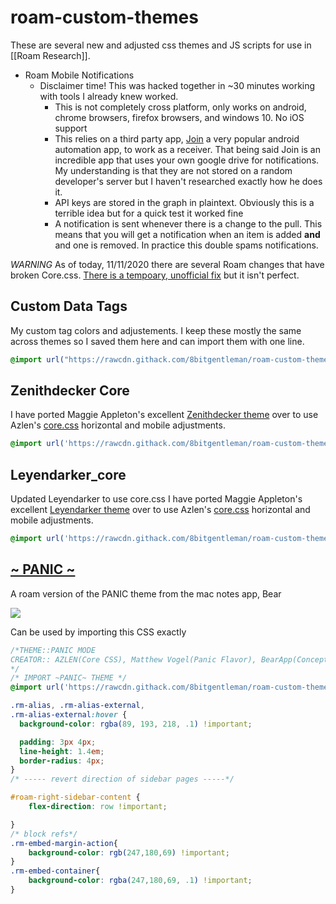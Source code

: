 # roam-custom-themes
These are several new and adjusted css themes and JS scripts for use in [[Roam Research]]. 

- Roam Mobile Notifications
    - Disclaimer time! This was hacked together in ~30 minutes working with tools I already knew worked. 
        - This is not completely cross platform, only works on android, chrome browsers, firefox browsers, and windows 10. No iOS support
        - This relies on a third party app, [Join](https://joaoapps.com/join/) a very popular android automation app, to work as a receiver. That being said Join is an incredible app that uses your own google drive for notifications. My understanding is that they are not stored on a random developer's server but I haven't researched exactly how he does it.
        - API keys are stored in the graph in plaintext. Obviously this is a terrible idea but for a quick test it worked fine
        - A notification is sent whenever there is a change to the pull. This means that you will get a notification when an item is added **and** and one is removed. In practice this double spams notifications.
        


*WARNING*
As of today, 11/11/2020 there are several Roam changes that have broken Core.css. [There is a tempoary, unofficial fix](https://twitter.com/ViktorTabori/status/1324811596326199303?s=19) but it isn't perfect.

## Custom Data Tags
My custom tag colors and adjustements. I keep these mostly the same across themes so I saved them here and can import them with one line.

```css
@import url("https://rawcdn.githack.com/8bitgentleman/roam-custom-theme/8bf977b596b4c5516139f6ae8da8a8ddb4f1db92/Custom data tags.css");
```

## Zenithdecker Core
I have ported Maggie Appleton's excellent [Zenithdecker theme](https://github.com/theianjones/roam-research-themes/blob/master/zenithdecker.css) over to use Azlen's [core.css](https://azlen.github.io/roam-themes/core.css) horizontal and mobile adjustments. 

```css
@import url('https://rawcdn.githack.com/8bitgentleman/roam-custom-theme/8bf977b596b4c5516139f6ae8da8a8ddb4f1db92/zenithdecker_core.css');
```


## Leyendarker_core
Updated Leyendarker to use core.css
I have ported Maggie Appleton's excellent [Leyendarker theme](https://github.com/theianjones/roam-research-themes/blob/master/leyendarker.css) over to use Azlen's [core.css](https://azlen.github.io/roam-themes/core.css) horizontal and mobile adjustments. 
```css
@import url('https://rawcdn.githack.com/8bitgentleman/roam-custom-theme/8bf977b596b4c5516139f6ae8da8a8ddb4f1db92/layendarker_core.css');
```



## [~ PANIC ~](https://github.com/8bitgentleman/roam-custom-theme/blob/master/~PANIC~.css)
A roam version of the PANIC theme from the mac notes app, Bear

![](https://dcblog.dev/assets/images/blog/tools/bearapp/bearapp.png)

Can be used by importing this CSS exactly
```css
/*THEME::PANIC MODE
CREATOR:: AZLEN(Core CSS), Matthew Vogel(Panic Flavor), BearApp(Concept)
*/
/* IMPORT ~PANIC~ THEME */
@import url('https://rawcdn.githack.com/8bitgentleman/roam-custom-theme/8bf977b596b4c5516139f6ae8da8a8ddb4f1db92/~PANIC~.css');

.rm-alias, .rm-alias-external,
.rm-alias-external:hover {
  background-color: rgba(89, 193, 218, .1) !important;

  padding: 3px 4px;
  line-height: 1.4em;
  border-radius: 4px;
}
/* ----- revert direction of sidebar pages -----*/

#roam-right-sidebar-content {
    flex-direction: row !important;

}
/* block refs*/
.rm-embed-margin-action{
	background-color: rgb(247,180,69) !important;
} 
.rm-embed-container{
  	background-color: rgba(247,180,69, .1) !important;
}
```
